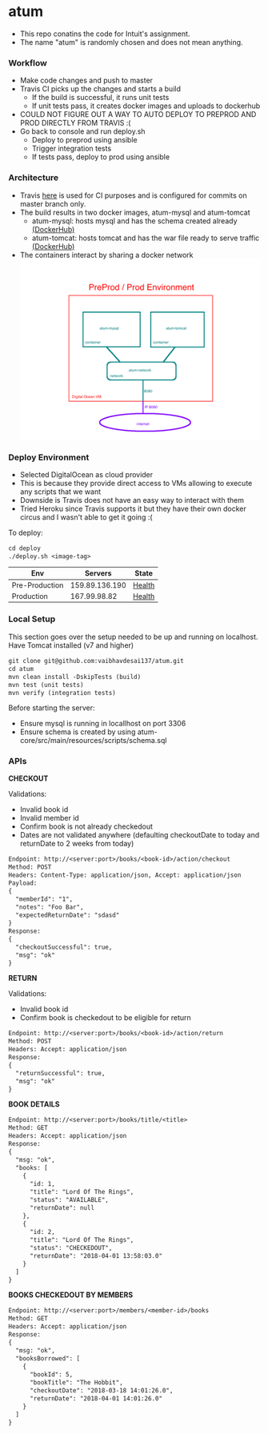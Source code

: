 # atum

- This repo conatins the code for Intuit's assignment. 
- The name "atum" is randomly chosen and does not mean anything.

### Workflow
- Make code changes and push to master
- Travis CI picks up the changes and starts a build
  - If the build is successful, it runs unit tests
  - If unit tests pass, it creates docker images and uploads to dockerhub
- COULD NOT FIGURE OUT A WAY TO AUTO DEPLOY TO PREPROD AND PROD DIRECTLY FROM TRAVIS :(
- Go back to console and run deploy.sh
  - Deploy to preprod using ansible
  - Trigger integration tests
  - If tests pass, deploy to prod using ansible

### Architecture
- Travis [here](https://travis-ci.org/vaibhavdesai137/atum) is used for CI purposes and is configured for commits on master branch only.
- The build results in two docker images, atum-mysql and atum-tomcat
  - atum-mysql: hosts mysql and has the schema created already [(DockerHub)](https://hub.docker.com/r/vaibhavdesai137/atum-mysql/tags/)
  - atum-tomcat: hosts tomcat and has the war file ready to serve traffic [(DockerHub)](https://hub.docker.com/r/vaibhavdesai137/atum-tomcat/tags/)
- The containers interact by sharing a docker network
![Alt text](arch.png?raw=true "Title")

### Deploy Environment
- Selected DigitalOcean as cloud provider
- This is because they provide direct access to VMs allowing to execute any scripts that we want
- Downside is Travis does not have an easy way to interact with them
- Tried Heroku since Travis supports it but they have their own docker circus and I wasn't able to get it going :(

To deploy:
```
cd deploy
./deploy.sh <image-tag>
```

Env | Servers | State
--- | --- | ---
Pre-Production | 159.89.136.190 | [Health](http://159.89.136.190:8080/health)
Production | 167.99.98.82 | [Health](http://167.99.98.82:8080/health)

### Local Setup
This section goes over the setup needed to be up and running on localhost. Have Tomcat installed (v7 and higher)
```
git clone git@github.com:vaibhavdesai137/atum.git
cd atum
mvn clean install -DskipTests (build)
mvn test (unit tests)
mvn verify (integration tests)
```
Before starting the server:
- Ensure mysql is running in locallhost on port 3306
- Ensure schema is created by using atum-core/src/main/resources/scripts/schema.sql

### APIs
**CHECKOUT**

Validations:
- Invalid book id
- Invalid member id
- Confirm book is not already checkedout
- Dates are not validated anywhere (defaulting checkoutDate to today and returnDate to 2 weeks from today)

```
Endpoint: http://<server:port>/books/<book-id>/action/checkout
Method: POST
Headers: Content-Type: application/json, Accept: application/json
Payload: 
{
  "memberId": "1",
  "notes": "Foo Bar",
  "expectedReturnDate": "sdasd"
}
Response:
{
  "checkoutSuccessful": true,
  "msg": "ok"
}
```

**RETURN**

Validations:
- Invalid book id
- Confirm book is checkedout to be eligible for return

```
Endpoint: http://<server:port>/books/<book-id>/action/return
Method: POST
Headers: Accept: application/json
Response:
{
  "returnSuccessful": true,
  "msg": "ok"
}
```

**BOOK DETAILS**
```
Endpoint: http://<server:port>/books/title/<title>
Method: GET
Headers: Accept: application/json
Response:
{
  "msg: "ok",
  "books: [
    {
      "id: 1,
      "title": "Lord Of The Rings",
      "status": "AVAILABLE",
      "returnDate": null
    },
    {
      "id: 2,
      "title": "Lord Of The Rings",
      "status": "CHECKEDOUT",
      "returnDate": "2018-04-01 13:58:03.0"
    }
  ]  
}
```

**BOOKS CHECKEDOUT BY MEMBERS**
```
Endpoint: http://<server:port>/members/<member-id>/books
Method: GET
Headers: Accept: application/json
Response:
{
  "msg: "ok",
  "booksBorrowed": [
    {
      "bookId": 5,
      "bookTitle": "The Hobbit",
      "checkoutDate": "2018-03-18 14:01:26.0",
      "returnDate": "2018-04-01 14:01:26.0"
    }
  ]
}
```

